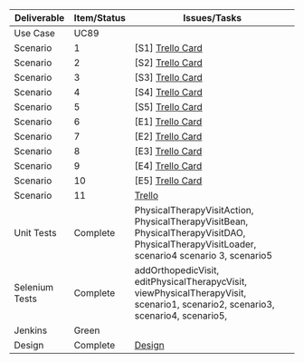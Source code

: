 
| Deliverable   | Item/Status   |  Issues/Tasks
| ------------- | ------------  |  ------------
| Use Case      | UC89          | &nbsp;
| Scenario      | 1             |  [S1] [Trello Card](https://trello.com/c/OMSk94aC)
| Scenario      | 2             |  [S2] [Trello Card](https://trello.com/c/ZbRexqcE)
| Scenario      | 3             |  [S3] [Trello Card](https://trello.com/c/OMSk94aC)
| Scenario      | 4             |  [S4] [Trello Card](https://trello.com/c/A2QtNxey)
| Scenario      | 5             |  [S5] [Trello Card](https://trello.com/c/OMSk94aC)
| Scenario      | 6             |  [E1] [Trello Card](https://trello.com/c/4jprJ7bY)
| Scenario      | 7             |  [E2] [Trello Card](https://trello.com/c/4jprJ7bY)
| Scenario      | 8             |  [E3] [Trello Card](https://trello.com/c/4jprJ7bY)
| Scenario      | 9             |  [E4] [Trello Card](https://trello.com/c/2IBunhPT)
| Scenario      | 10            |  [E5] [Trello Card](https://trello.com/c/A2QtNxey)
| Scenario      | 11            |  [Trello](https://trello.com/b/0HNWlsoc/uc89)
| Unit Tests    | Complete      | PhysicalTherapyVisitAction, PhysicalTherapyVisitBean, PhysicalTherapyVisitDAO, PhysicalTherapyVisitLoader, scenario4 scenario 3, scenario5
| Selenium Tests| Complete      | addOrthopedicVisit, editPhysicalTherapycVisit, viewPhysicalTherapyVisit, scenario1, scenario2, scenario3, scenario4, scenario5, 
| Jenkins       |  Green        | &nbsp;
| Design        | Complete      | [Design](https://github.ncsu.edu/engr-csc326-spring2016/csc326-204-Project-03/blob/master/README.md)
